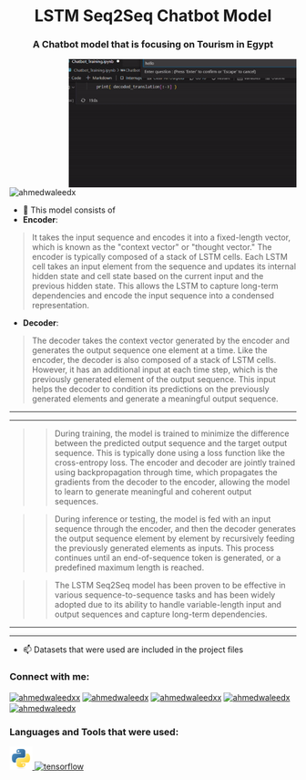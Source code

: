 <!--
**ahmedwaleedxx/ahmedwaleedxx** is a ✨ _special_ ✨ repository because its `README.md` (this file) appears on your GitHub profile.

Here are some ideas to get you started:

- 🔭 I’m currently working on ...
- 🌱 I’m currently learning ...
- 👯 I’m looking to collaborate on ...
- 🤔 I’m looking for help with ...
- 💬 Ask me about ...
- 📫 How to reach me: ...
- 😄 Pronouns: ...
- ⚡ Fun fact: ...
-->
<h1 align="center">LSTM Seq2Seq Chatbot Model</h1>
<h3 align="center">A Chatbot model that is focusing on Tourism in Egypt</h3>
 
<img align="right" alt="coding" width="400" src="Sample.gif">
<p align="left"> <img src="https://komarev.com/ghpvc/?username=ahmedwaleedx&label=Profile%20views&color=0e75b6&style=flat" alt="ahmedwaleedx" /> </p>

<!-- <p align="left"> <a href="https://twitter.com/ahmedwaleedxx" target="blank"><img src="https://img.shields.io/twitter/follow/ahmedwaleedxx?logo=twitter&style=for-the-badge" alt="ahmedwaleedxx" /></a> </p> -->

- 🌱 This model consists of 
- **Encoder**: 
 >   It takes the input sequence and encodes it into a fixed-length vector, which is known as the "context vector" or "thought vector." The encoder is typically composed of a stack of LSTM cells. Each LSTM cell takes an input element from the sequence and updates its internal hidden state and cell state based on the current input and the previous hidden state. This allows the LSTM to capture long-term dependencies and encode the input sequence into a condensed representation.
- **Decoder**:
 >   The decoder takes the context vector generated by the encoder and generates the output sequence one element at a time. Like the encoder, the decoder is also composed of a stack of LSTM cells. However, it has an additional input at each time step, which is the previously generated element of the output sequence. This input helps the decoder to condition its predictions on the previously generated elements and generate a meaningful output sequence.

----------------------------------------------------------------------------------------------------------------------------------------------------------------------------------------------------------------------------------------------------------------------------------------------------------------------------------------------------------------
----------------------------------------------------------------------------------------------------------------------------------------------------------------------------------------------------------------------------------------------------------------------------------------------------------------------------------------------------------------
>>  During training, the model is trained to minimize the difference between the predicted output sequence and the target output sequence. This is typically done using a loss function like the cross-entropy loss. The encoder and decoder are jointly trained using backpropagation through time, which propagates the gradients from the decoder to the encoder, allowing the model to learn to generate meaningful and coherent output sequences.

>>  During inference or testing, the model is fed with an input sequence through the encoder, and then the decoder generates the output sequence element by element by recursively feeding the previously generated elements as inputs. This process continues until an end-of-sequence token is generated, or a predefined maximum length is reached.

>>  The LSTM Seq2Seq model has been proven to be effective in various sequence-to-sequence tasks and has been widely adopted due to its ability to handle variable-length input and output sequences and capture long-term dependencies.

----------------------------------------------------------------------------------------------------------------------------------------------------------------------------------------------------------------------------------------------------------------------------------------------------------------------------------------------------------------
----------------------------------------------------------------------------------------------------------------------------------------------------------------------------------------------------------------------------------------------------------------------------------------------------------------------------------------------------------------

- 📫 Datasets that were used are included in the project files

<h3 align="left">Connect with me:</h3>
<p align="left">
<a href="https://twitter.com/ahmedwaleedxx" target="blank"><img align="center" src="https://raw.githubusercontent.com/rahuldkjain/github-profile-readme-generator/master/src/images/icons/Social/twitter.svg" alt="ahmedwaleedxx" height="30" width="40" /></a>
<a href="https://linkedin.com/in/ahmedwaleedx" target="blank"><img align="center" src="https://raw.githubusercontent.com/rahuldkjain/github-profile-readme-generator/master/src/images/icons/Social/linked-in-alt.svg" alt="ahmedwaleedx" height="30" width="40" /></a>
<a href="https://kaggle.com/ahmedwaleedxx" target="blank"><img align="center" src="https://raw.githubusercontent.com/rahuldkjain/github-profile-readme-generator/master/src/images/icons/Social/kaggle.svg" alt="ahmedwaleedxx" height="30" width="40" /></a>
<a href="https://fb.com/ahmedwaleedx" target="blank"><img align="center" src="https://raw.githubusercontent.com/rahuldkjain/github-profile-readme-generator/master/src/images/icons/Social/facebook.svg" alt="ahmedwaleedx" height="30" width="40" /></a>
<a href="https://instagram.com/ahmedwaleedx" target="blank"><img align="center" src="https://raw.githubusercontent.com/rahuldkjain/github-profile-readme-generator/master/src/images/icons/Social/instagram.svg" alt="ahmedwaleedx" height="30" width="40" /></a>
</p>

<h3 align="left">Languages and Tools that were used:</h3>
<a href="https://www.python.org" target="_blank" rel="noreferrer"> <img src="https://raw.githubusercontent.com/devicons/devicon/master/icons/python/python-original.svg" alt="python" width="40" height="40"/> </a> 
<a href="https://www.tensorflow.org" target="_blank" rel="noreferrer"> <img src="https://www.vectorlogo.zone/logos/tensorflow/tensorflow-icon.svg" alt="tensorflow" width="40" height="40"/> </a> 
<!-- <p><img align="left" src="https://github-readme-stats.vercel.app/api/top-langs?username=ahmedwaleedx&show_icons=true&locale=en&layout=compact" alt="ahmedwaleedx" /></p>
 
<p>&nbsp;<img align="center" src="https://github-readme-stats.vercel.app/api?username=ahmedwaleedx&show_icons=true&locale=en" alt="ahmedwaleedx" /></p>

<p><img align="center" src="https://github-readme-streak-stats.herokuapp.com/?user=ahmedwaleedx&" alt="ahmedwaleedx" /></p> -->

